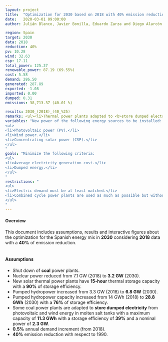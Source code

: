 ```yaml
---
layout: project
title:  "Optimization for 2030 based on 2018 with 40% emission reduction"
date:   2020-03-01 09:00:00
author: Julián Blanco, Javier Bonilla, Eduardo Zarza and Diego Alarcón

region: Spain
target: 2030
data: 2018
reduction: 40%
pv: 10.28
wind: 32.63
csp: 17.11
total_power: 125.37
renewable_power: 87.19 (69.55%)
cost: 5.58
demand: 286.50
generated: 287.89
exported: -1.08
imported: 0.00
dumped: 0.31
emissions: 38,713.37 (40.01 %)

results: 2030_(2018)_(40_%25)
remarks: <ul><li>Thermal power plants adapted to <b>store dumped electricity</b>.</li></ul>
variables: "New power of the following energy sources to be installed:
<ul>
<li>Photovoltaic power (PV).</li>
<li>Wind power.</li>
<li>Concentrating solar power (CSP).</li>
</ul>
"
goals: "Minimize the following criteria:
<ul>
<li>Average electricity generation cost.</li>
<li>Dumped energy.</li>
</ul>
"
restrictions: "
<ul>
<li>Electric demand must be at least matched.</li>
<li>Combined cycle power plants are used as much as possible but without exceeding the maximum allowed CO<sub>2</sub> emissions.</li>
</ul>
"
---
```

#### Overview
This document includes assumptions, results and interactive figures about the optimization for the Spanish energy mix in **2030** considering **2018** data with a **40%** of emission reduction.
<br>
<br>
#### Assumptions
- Shut down of **coal** power plants.
- Nuclear power reduced from 7.1 GW (2018) to **3.2 GW** (2030).
- New solar thermal power plants have **15-hour** thermal storage capacity with a **90%** of storage efficiency.
- Pumped hydropower increased from 3.3 GW (2018) to **6.8 GW** (2030).
- Pumped hydropower capacity increased from 14 GWh (2018) to **28.8 GWh** (2030) with a **76%** of storage efficiency.
- Some coal power plants are adapted to **store dumped electricity** from photovoltaic and wind energy in molten salt tanks with a maximum capacity of **11.3 GWh** with a storage efficiency of **39%** and a nominal power of **2.3 GW**.
- **0.5%** annual demand increment (from 2018).
- **40%** emission reduction with respect to 1990.
